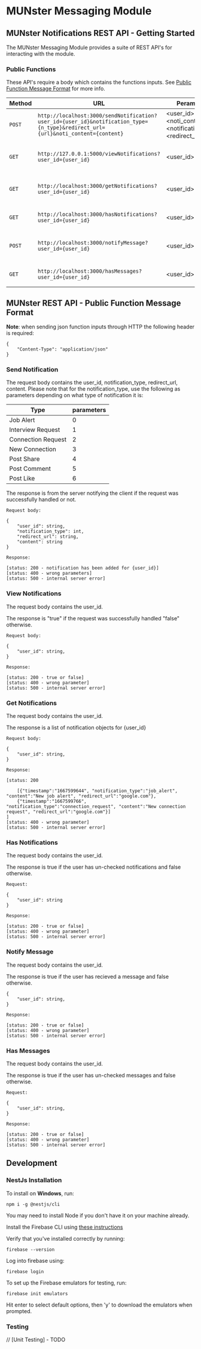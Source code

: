 # MUNster Messaging Module 

## MUNster Notifications REST API - Getting Started

The MUNster Messaging Module provides a suite of REST API's for interacting with the module.

### Public Functions

These API's require a body which contains the functions inputs. See [Public Function Message Format](#munster-rest-api---public-function-message-format) for more info.

| Method   | URL                                                                                        | Perameters                                            | Response                                  | Description                                   |
| -------- | ------------------------------------------------------------------------------------------ | --------------------------------         | ---------------------------------------   | --------------------------------              |
| `POST`   | `http://localhost:3000/sendNotification?user_id={user_id}&notification_type={n_type}&redirect_url={url}&noti_content={content}`                                                  |<user_id><noti_content><notification_type><redirect_url>                       | [Send Notification](#send-notification)  | Creates a notification entry for a user       |
| `GET`    | `http://127.0.0.1:5000/viewNotifications?user_id={user_id}`                                | <user_id>                        | [View Notification](#view-notifications) | Checks if the user has viewed the notification|
| `GET`    | `http://localhost:3000/getNotifications?user_id={user_id}`                                 | <user_id>                        | [Get Notification](#get-notifications)   | Retrieves the notifications of the user       |
| `GET`    | `http://localhost:3000/hasNotifications?user_id={user_id}`                                 | <user_id>                        | [Has Notification](#has-notifications)   | Checks if the user has notifications          |
| `POST`   | `http://localhost:3000/notifyMessage?user_id={user_id}`                                    | <user_id>                        | [Notify Message](#notify-message)         | Creates a message notification for a user     |
| `GET`    | `http://localhost:3000/hasMessages?user_id={user_id}`                                      | <user_id>                        | [Has Messages](#has-messages)             | Checks if the user has messages               |

## MUNster REST API - Public Function Message Format

**Note**: when sending json function inputs through HTTP the following header is required:
```
{
    "Content-Type": "application/json"
}
```

### Send Notification

The request body contains the user_id, notification_type, redirect_url, content. Please note that for the notification_type, use the following as parameters depending on what type of notification it is:

|Type                |parameters  |
| ------------------ | ---------- |
| Job Alert          |    0       |
| Interview Request  |    1       |
| Connection Request |    2       |
| New Connection     |    3       |
| Post Share         |    4       |
| Post Comment       |    5       |
| Post Like          |    6       |

The response is from the server notifying the client if the request was successfully handled or not.

```
Request body:

{
    "user_id": string,
    "notification_type": int,
    "redirect_url": string,
    "content": string
}

Response:

[status: 200 - notification has been added for {user_id}]
[status: 400 - wrong parameters]
[status: 500 - internal server error]
```

### View Notifications

The request body contains the user_id.

The response is "true" if the request was successfully handled "false" otherwise.

```
Request body:

{
    "user_id": string,
}

Response:

[status: 200 - true or false]
[status: 400 - wrong parameter]
[status: 500 - internal server error]
```
### Get Notifications
The request body contains the user_id.

The response is a list of notification objects for {user_id}

```
Request body:

{
    "user_id": string,
}

Response:

[status: 200

    [{"timestamp":"1667599644", "notification_type":"job_alert", "content":"New job alert", "redirect_url":"google.com"},
    {"timestamp":"1667599766", "notification_type":"connection_request", "content":"New connection request", "redirect_url":"google.com"}]
]
[status: 400 - wrong parameter]
[status: 500 - internal server error]
```
### Has Notifications

The request body contains the user_id.

The response is true if the user has un-checked notifications and false otherwise.

```
Request:

{
    "user_id": string
}

Response:

[status: 200 - true or false]
[status: 400 - wrong parameter]
[status: 500 - internal server error]
```
### Notify Message
The request body contains the user_id.

The response is true if the user has recieved a message and false otherwise.
```
{
    "user_id": string,
}

Response:

[status: 200 - true or false]
[status: 400 - wrong parameter]
[status: 500 - internal server error]
```
### Has Messages

The request body contains the user_id.

The response is true if the user has un-checked messages and false otherwise.

```
Request:

{
    "user_id": string,
}

Response:

[status: 200 - true or false]
[status: 400 - wrong parameter]
[status: 500 - internal server error]
```

## Development

### NestJs Installation

To install on **Windows**, run:

`npm i -g @nestjs/cli`

You may need to install Node if you don't have it on your machine already.

Install the Firebase CLI using [these instructions](https://firebase.google.com/docs/cli)

Verify that you've installed correctly by running:

`firebase --version`

Log into firebase using:

`firebase login`

To set up the Firebase emulators for testing, run:

`firebase init emulators`

Hit enter to select default options, then 'y' to download the emulators when prompted.

### Testing

// [Unit Testing] - TODO
